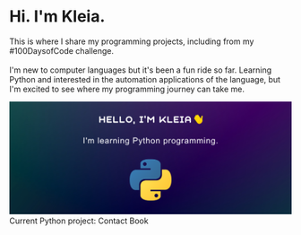 # Hi. I'm Kleia.
This is where I share my programming projects, including from my #100DaysofCode challenge.
<br>
<br>
I'm new to computer languages but it's been a fun ride so far. Learning Python and interested in the automation applications of the language, but I'm excited to see where my programming journey can take me.

![readme-banner](https://github.com/HeyKleia/HeyKleia/blob/main/profile-media/github-header.png)
Current Python project: Contact Book
<!--
**HeyKleia/HeyKleia** is a ✨ _special_ ✨ repository because its `README.md` (this file) appears on your GitHub profile.

Here are some ideas to get you started:

- 🔭 I’m currently working on ...
- 🌱 I’m currently learning ...
- 👯 I’m looking to collaborate on ...
- 🤔 I’m looking for help with ...
- 💬 Ask me about ...
- 📫 How to reach me: ...
- 😄 Pronouns: ...
- ⚡ Fun fact: ...
-->
